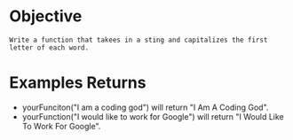 # Objective 
    Write a function that takees in a sting and capitalizes the first letter of each word.

# Examples Returns
* yourFunciton("I am a coding god") will return "I Am A Coding God".
* yourFunction("I would like to work for Google") will return "I Would Like To Work For Google".